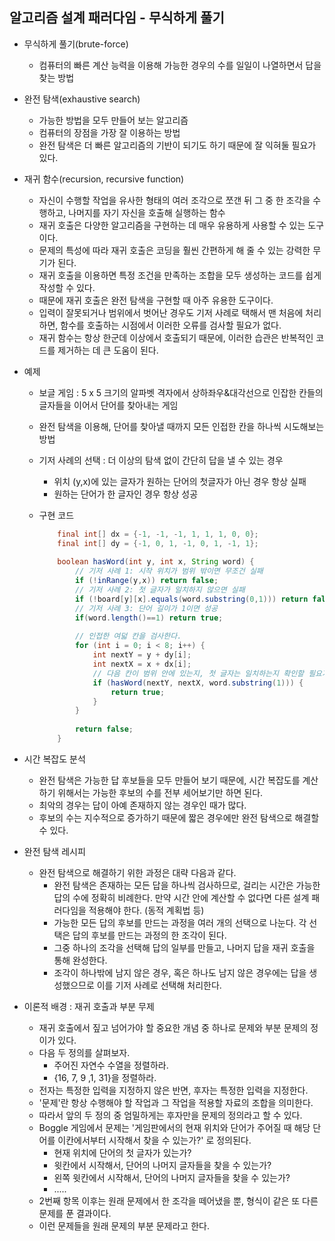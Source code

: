 ## 알고리즘 설계 패러다임 - 무식하게 풀기

- 무식하게 풀기(brute-force)

  - 컴퓨터의 빠른 계산 능력을 이용해 가능한 경우의 수를 일일이 나열하면서 답을 찾는 방법

- 완전 탐색(exhaustive search)

  - 가능한 방법을 모두 만들어 보는 알고리즘
  - 컴퓨터의 장점을 가장 잘 이용하는 방법
  - 완전 탐색은 더 빠른 알고리즘의 기반이 되기도 하기 때문에 잘 익혀둘 필요가 있다.

- 재귀 함수(recursion, recursive function)

  - 자신이 수행할 작업을 유사한 형태의 여러 조각으로 쪼갠 뒤 그 중 한 조각을 수행하고, 나머지를 자기 자신을 호출해 실행하는 함수
  - 재귀 호출은 다양한 알고리즘을 구현하는 데 매우 유용하게 사용할 수 있는 도구이다.
  - 문제의 특성에 따라 재귀 호출은 코딩을 훨씬 간편하게 해 줄 수 있는 강력한 무기가 된다.
  - 재귀 호출을 이용하면 특정 조건을 만족하는 조합을 모두 생성하는 코드를 쉽게 작성할 수 있다.
  - 때문에 재귀 호출은 완전 탐색을 구현할 때 아주 유용한 도구이다.
  - 입력이 잘못되거나 범위에서 벗어난 경우도 기저 사례로 택해서 맨 처음에 처리하면, 함수를 호출하는 시점에서 이러한 오류를 검사할 필요가 없다.
  - 재귀 함수는 항상 한군데 이상에서 호출되기 때문에, 이러한 습관은 반복적인 코드를 제거하는 데 큰 도움이 된다.

- 예제

  - 보글 게임 : 5 x 5 크기의 알파벳 격자에서 상하좌우&대각선으로 인잡한 칸들의 글자들을 이어서 단어를 찾아내는 게임

  - 완전 탐색을 이용해, 단어를 찾아낼 때까지 모든 인접한 칸을 하나씩 시도해보는 방법

  - 기저 사례의 선택 : 더 이상의 탐색 없이 간단히 답을 낼 수 있는 경우

    - 위치 (y,x)에 있는 글자가 원하는 단어의 첫글자가 아닌 경우 항상 실패
    - 원하는 단어가 한 글자인 경우 항상 성공

  - 구현 코드

    ```java
    	final int[] dx = {-1, -1, -1, 1, 1, 1, 0, 0};
    	final int[] dy = {-1, 0, 1, -1, 0, 1, -1, 1};
    	
    	boolean hasWord(int y, int x, String word) {
    		// 기저 사례 1: 시작 위치가 범위 밖이면 무조건 실패
    		if (!inRange(y,x)) return false;
    		// 기저 사례 2: 첫 글자가 일치하지 않으면 실패
    		if (!board[y][x].equals(word.substring(0,1))) return false;
    		// 기저 사례 3: 단어 길이가 1이면 성공
    		if(word.length()==1) return true;
    		
    		// 인접한 여덟 칸을 검사한다.
    		for (int i = 0; i < 8; i++) {
    			int nextY = y + dy[i];
    			int nextX = x + dx[i];
    			// 다음 칸이 범위 안에 있는지, 첫 글자는 일치하는지 확인할 필요가 없다.
    			if (hasWord(nextY, nextX, word.substring(1))) {
    				return true;
    			}
    		}
    		
    		return false;
    	}
    ```

- 시간 복잡도 분석

  - 완전 탐색은 가능한 답 후보들을 모두 만들어 보기 때문에, 시간 복잡도를 계산하기 위해서는 가능한 후보의 수를 전부 세어보기만 하면 된다.
  - 최악의 경우는 답이 아예 존재하지 않는 경우인 때가 많다.
  - 후보의 수는 지수적으로 증가하기 때문에 짧은 경우에만 완전 탐색으로 해결할 수 있다.

- 완전 탐색 레시피

  - 완전 탐색으로 해결하기 위한 과정은 대략 다음과 같다.
    - 완전 탐색은 존재하는 모든 답을 하나씩 검사하므로, 걸리는 시간은 가능한 답의 수에 정확히 비례한다. 만약 시간 안에 계산할 수 없다면 다른 설계 패러다임을 적용해야 한다. (동적 계획법 등)
    - 가능한 모든 답의 후보를 만드는 과정을 여러 개의 선택으로 나눈다. 각 선택은 답의 후보를 만드는 과정의 한 조각이 된다.
    - 그중 하나의 조각을 선택해 답의 일부를 만들고, 나머지 답을 재귀 호출을 통해 완성한다.
    - 조각이 하나밖에 남지 않은 경우, 혹은 하나도 남지 않은 경우에는 답을 생성했으므로 이를 기저 사례로 선택해 처리한다.

- 이론적 배경 : 재귀 호출과 부분 무제

  - 재귀 호출에서 짚고 넘어가야 할 중요한 개념 중 하나로 문제와 부분 문제의 정이가 있다.
  - 다음 두 정의를 살펴보자.
    - 주어진 자연수 수열을 정렬하라.
    - {16, 7, 9 ,1, 31}을 정렬하라.
  - 전자는 특정한 입력을 지정하지 않은 반면, 후자는 특정한 입력을 지정한다.
  - '문제'란 항상 수행해야 할 작업과 그 작업을 적용할 자료의 조합을 의미한다.
  - 따라서 앞의 두 정의 중 엄밀하게는 후자만을 문제의 정의라고 할 수 있다.
  - Boggle 게임에서 문제는 '게임판에서의 현재 위치와 단어가 주어질 때 해당 단어를 이칸에서부터 시작해서 찾을 수 있는가?' 로 정의된다.
    - 현재 위치에 단어의 첫 글자가 있는가?
    - 윗칸에서 시작해서, 단어의 나머지 글자들을 찾을 수 있는가?
    - 왼쪽 윗칸에서 시작해서, 단어의 나머지 글자들을 찾을 수 있는가?
    - .....
  - 2번째 항목 이후는 원래 문제에서 한 조각을 떼어냈을 뿐, 형식이 같은 또 다른 문제를 푼 결과이다.
  - 이런 문제들을 원래 문제의 부분 문제라고 한다.
